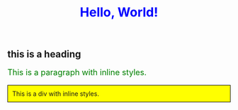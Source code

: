 <!DOCTYPE html>
<html lang="en">
<head>
    <meta charset="UTF-8">
    <meta name="viewport" content="width=device-width, initial-scale=1.0">
    <title>Inline CSS Example</title>
</head>
<body>
    <h1 style="color: blue; text-align: center;">Hello, World!</h1>
    <br>
    <h2>this is a heading</h2>
    <p style="font-size: 18px; color: green;">This is a paragraph with inline styles.</p>
    <div style="background-color: yellow; padding: 10px; border: 1px solid black;">
        This is a div with inline styles.
    </div>
</body>
</html>
